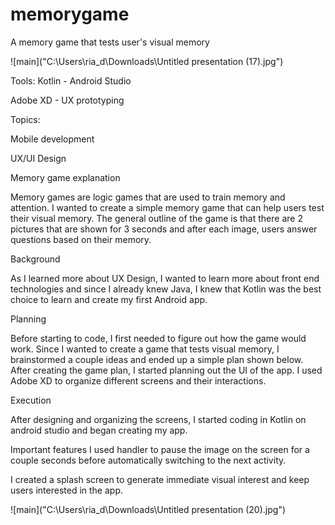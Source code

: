 # memorygame
A memory game that tests user's visual memory

![main]("C:\Users\ria_d\Downloads\Untitled presentation (17).jpg")

Tools: 
Kotlin - Android Studio 

Adobe XD - UX prototyping 
​

Topics: 

Mobile development 

UX/UI Design 
​

Memory game explanation

Memory games are logic games that are used to train memory and attention. I wanted to create a simple memory game that can help users test their visual memory. The general outline of the game is that there are 2 pictures that are shown for 3 seconds and after each image, users answer questions based on their memory. 

Background 

As I learned more about UX Design, I wanted to learn more about front end technologies and since I already knew Java, I knew that Kotlin was the best choice to learn and create my first Android app. 


Planning 

Before starting to code, I first needed to figure out how the game would work. Since I wanted to create a game that tests visual memory, I brainstormed a couple ideas and ended up a simple plan shown below.  After creating the game plan, I started planning out the UI of the app. I used Adobe XD to organize different screens and their interactions. 

Execution

After designing and organizing the screens, I started coding in Kotlin on android studio and began creating my app. 

Important features
I used handler to pause the image on the screen for a couple seconds before automatically switching to the next activity. 

I created a splash screen to generate immediate visual interest and keep users interested in the app. 

![main]("C:\Users\ria_d\Downloads\Untitled presentation (20).jpg")
